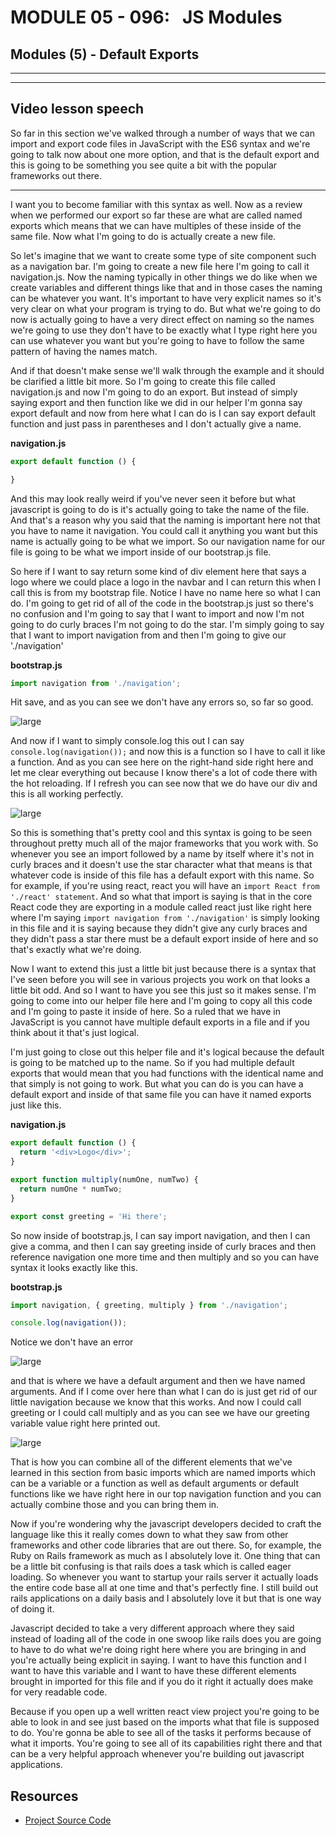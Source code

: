 # MODULE 05 - 096:   JS Modules

## Modules (5) - Default Exports

---

---

## Video lesson speech

So far in this section we've walked through a number of ways that we can
 import and export code files in JavaScript with the ES6 syntax and 
we're going to talk now about one more option, and that is the default 
export and this is going to be something you see quite a bit with the 
popular frameworks out there.

****

I want you to become familiar with this syntax as well. Now as a review when we performed our export so far these are what are called named exports which means that we can have multiples of these inside of the same file. Now what I'm going to do is actually create a new file. 

So let's imagine that we want to create some type of site component such as a navigation bar. I'm going to create a new file here I'm going to call it navigation.js. Now the naming typically in other things we do like when we create variables and different things like that and in those cases the naming can be whatever you want. It's important to have very explicit names so it's very clear on what your program is trying to do. But what we're going to do now is actually going to have a very direct effect on naming so the names we're going to use they don't have to be exactly what I type right here you can use whatever you want but you're going to have to follow the same pattern of having the names match. 

And if that doesn't make sense we'll walk through the example and it should be clarified a little bit more. So I'm going to create this file called navigation.js and now I'm going to do an export. But instead of simply saying export and then function like we did in our helper I'm gonna say export default and now from here what I can do is I can say export default function and just pass in parentheses and I don't actually give a name.

**navigation.js**

```js
export default function () {

}
```

And this may look really weird if you've never seen it before but what javascript is going to do is it's actually going to take the name of the file. And that's a reason why you said that the naming is important here not that you have to name it navigation. You could call it anything you want but this name is actually going to be what we import. So our navigation name for our file is going to be what we import inside of our bootstrap.js file.

So here if I want to say return some kind of div element here that says a logo where we could place a logo in the navbar and I can return this when I call this is from my bootstrap file. Notice I have no name here so what I can do. I'm going to get rid of all of the code in the bootstrap.js just so there's no confusion and I'm going to say that I want to import and now I'm not going to do curly braces I'm not going to do the star. I'm simply going to say that I want to import navigation from and then I'm going to give our './navigation'

**bootstrap.js**

```js
import navigation from './navigation';
```

Hit save, and as you can see we don't have any errors so, so far so good. 

![large](https://s3-us-west-2.amazonaws.com/devcamp-pictures/Modern+JavaScript/+JavaScript+Modules/How+to+Import+Multiple+Elements+from+a+JavaScript+File+%23+1467/image6.png)

And now if I want to simply console.log this out I can say `console.log(navigation());` and now this is a function so I have to call it like a function. And as you can see here on the right-hand side right here and let me clear everything out because I know there's a lot of code there with the hot reloading. If I refresh you can see now that we do have our div and this is all working perfectly. 

![large](https://s3-us-west-2.amazonaws.com/devcamp-pictures/Modern+JavaScript/+JavaScript+Modules/How+to+Import+Multiple+Elements+from+a+JavaScript+File+%23+1467/image7.png)

So this is something that's pretty cool and this syntax is going to be seen throughout pretty much all of the major frameworks that you work with. So whenever you see an import followed by a name by itself where it's not in curly braces and it doesn't use the star character what that means is that whatever code is inside of this file has a default export with this name. So for example, if you're using react, react you will have an `import React from './react' statement`. And so what that import is saying is that in the core React code they are exporting in a module called react just like right here where I'm saying `import navigation from './navigation'` is simply looking in this file and it is saying because they didn't give any curly braces and they didn't pass a star there must be a default export inside of here and so that's exactly what we're doing.

Now I want to extend this just a little bit just because there is a syntax that I've seen before you will see in various projects you work on that looks a little bit odd. And so I want to have you see this just so it makes sense. I'm going to come into our helper file here and I'm going to copy all this code and I'm going to paste it inside of here. So a ruled that we have in JavaScript is you cannot have multiple default exports in a file and if you think about it that's just logical. 

I'm just going to close out this helper file and it's logical because the default is going to be matched up to the name. So if you had multiple default exports that would mean that you had functions with the identical name and that simply is not going to work. But what you can do is you can have a default export and inside of that same file you can have it named exports just like this. 

**navigation.js**

```js
export default function () {
  return '<div>Logo</div>';
}

export function multiply(numOne, numTwo) {
  return numOne * numTwo;
}

export const greeting = 'Hi there';
```

So now inside of bootstrap.js, I can say import navigation, and then I can give a comma, and then I can say greeting inside of curly braces and then reference navigation one more time and then multiply and so you can have syntax it looks exactly like this. 

**bootstrap.js**

```js
import navigation, { greeting, multiply } from './navigation';

console.log(navigation());
```

Notice we don't have an error 

![large](https://s3-us-west-2.amazonaws.com/devcamp-pictures/Modern+JavaScript/+JavaScript+Modules/How+to+Import+Multiple+Elements+from+a+JavaScript+File+%23+1467/image8.png)

and that is where we have a default argument and then we have named arguments. And if I come over here than what I can do is just get rid of our little navigation because we know that this works. And now I could call greeting or I could call multiply and as you can see we have our greeting variable value right here printed out. 

![large](https://s3-us-west-2.amazonaws.com/devcamp-pictures/Modern+JavaScript/+JavaScript+Modules/How+to+Import+Multiple+Elements+from+a+JavaScript+File+%23+1467/image9.png)

That is how you can combine all of the different elements that we've learned in this section from basic imports which are named imports which can be a variable or a function as well as default arguments or default functions like we have right here in our top navigation function and you can actually combine those and you can bring them in. 

Now if you're wondering why the javascript developers decided to craft the language like this it really comes down to what they saw from other frameworks and other code libraries that are out there. So, for example, the Ruby on Rails framework as much as I absolutely love it. One thing that can be a little bit confusing is that rails does a task which is called eager loading. So whenever you want to startup your rails server it actually loads the entire code base all at one time and that's perfectly fine. I still build out rails applications on a daily basis and I absolutely love it but that is one way of doing it. 

Javascript decided to take a very different approach where they said instead of loading all of the code in one swoop like rails does you are going to have to do what we're doing right here where you are bringing in and you're actually being explicit in saying. I want to have this function and I want to have this variable and I want to have these different elements brought in imported for this file and if you do it right it actually does make for very readable code. 

Because if you open up a well written react view project you're going to be able to look in and see just based on the imports what that file is supposed to do. You're gonna be able to see all of the tasks it performs because of what it imports. You're going to see all of its capabilities right there and that can be a very helpful approach whenever you're building out javascript applications.

## Resources

- [Project Source Code](https://github.com/jordanhudgens/modern-javascript-module-section/tree/e3ffd2737079518554a77e65d73ac5c909af734f)
